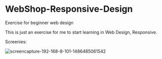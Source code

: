 # WebShop-Responsive-Design
Exercise for beginner web design

This is just an exercise for me to start learning in Web Design, Responsive. 

Screenies:

![screencapture-192-168-8-101-1486485061542](https://cloud.githubusercontent.com/assets/21690115/22700578/1c4b22b4-ed96-11e6-8455-b8b8b2f1a701.png)
